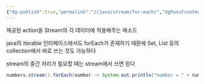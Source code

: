 ```yaml
---
{"dg-publish":true,"permalink":"//java/stream/for-each/","dgPassFrontmatter":true}
---
```



제공된 action을 Stream의 각 데이터에 적용해주는 메소드

java의 iterable 인터페이스에서도 forEach가 존재하기 때문에 Set, List 등의 collection에서 바로 쓰는 것도 가능하다

stream의 중간 처리가 필요할 때는 stream에서 쓰면 된다

````java
numbers.stream().forEach(number -> System.out.println("number = " + number));
````